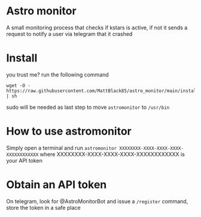 # Astro monitor
A small monitoring process that checks if kstars is active, if not it sends a request to notify a user via telegram that it crashed


# Install
you trust me? run the following command

```shell
wget -O - https://raw.githubusercontent.com/MattBlack85/astro_monitor/main/install.sh | sh
```

sudo will be needed as last step to move `astromonitor` to `/usr/bin`


# How to use astromonitor
Simply open a terminal and run `astromonitor XXXXXXXX-XXXX-XXXX-XXXX-XXXXXXXXXXXX` where XXXXXXXX-XXXX-XXXX-XXXX-XXXXXXXXXXXX is your API token


# Obtain an API token
On telegram, look for @AstroMonitorBot and issue a `/register` command, store the token in a safe place
